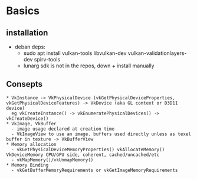 # Basics
## installation
* deban deps:
  - sudo apt install vulkan-tools libvulkan-dev vulkan-validationlayers-dev spirv-tools
  - lunarg sdk is not in the repos, down + install manually
## Consepts
    * VkInstance -> VkPhysicalDevice (vkGetPhysicalDeviceProperties, vkGetPhysicalDeviceFeatures) -> VkDevice (aka GL context or D3D11 device)
      eg vkCreateInstance() -> vkEnumeratePhysicalDevices() -> vkCreateDevice()
    * VkImage, VkBuffer
      - image usage declared at creation time
      - VkImageView to use an image. buffers used directly unless as texel buffer in texture -> VkBufferView
    * Memory allocation 
      - vkGetPhysicalDeviceMemoryProperties() vkAllocateMemory() VkDeviceMemory CPU/GPU side, coherent, cached/uncached/etc
      - vkMapMemory()/vkUnmapMemory()
    * Memory Binding
      - vkGetBufferMemoryRequirements or vkGetImageMemoryRequirements
